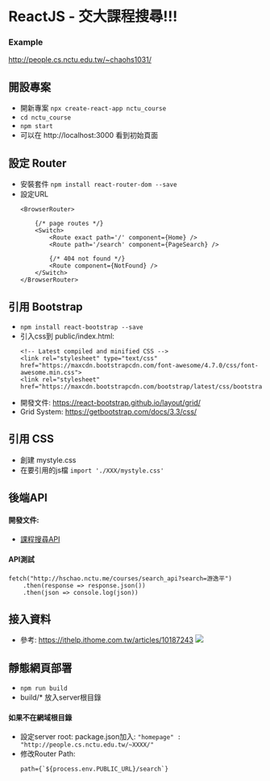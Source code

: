 ReactJS - 交大課程搜尋!!!
===
### Example
http://people.cs.nctu.edu.tw/~chaohs1031/

## 開設專案
- 開新專案 `npx create-react-app nctu_course`
- `cd nctu_course`
- `npm start`
- 可以在 http://localhost:3000 看到初始頁面

## 設定 Router
- 安裝套件 `npm install react-router-dom --save`
- 設定URL
	```jsx=
    <BrowserRouter>

        {/* page routes */}
        <Switch>
            <Route exact path='/' component={Home} />
            <Route path='/search' component={PageSearch} />

            {/* 404 not found */}
            <Route component={NotFound} />
        </Switch>
    </BrowserRouter>
	```

## 引用 Bootstrap
- `npm install react-bootstrap --save`
- 引入css到 public/index.html: 
	```html=
	<!-- Latest compiled and minified CSS -->
	<link rel="stylesheet" type="text/css" href="https://maxcdn.bootstrapcdn.com/font-awesome/4.7.0/css/font-awesome.min.css">
	<link rel="stylesheet" href="https://maxcdn.bootstrapcdn.com/bootstrap/latest/css/bootstrap.min.css">
	```
- 開發文件: https://react-bootstrap.github.io/layout/grid/
- Grid System: https://getbootstrap.com/docs/3.3/css/

## 引用 CSS
- 創建 mystyle.css
- 在要引用的js檔 `import './XXX/mystyle.css'`

## 後端API
#### 開發文件: 
- [課程搜尋API](https://hackmd.io/BwUwDAzALGCsEFpYHYYKgJjCBBDCAbAIwIBGuRmlkEuAJkA=)

#### API測試
```javascript=
fetch("http://hschao.nctu.me/courses/search_api?search=游逸平")
	.then(response => response.json())
	.then(json => console.log(json))
```

## 接入資料
- 參考: https://ithelp.ithome.com.tw/articles/10187243
![](https://i.imgur.com/0k9Rqpq.png)


## 靜態網頁部署
- `npm run build`
- build/* 放入server根目錄
#### 如果不在網域根目錄
- 設定server root:
  package.json加入: `"homepage" : "http://people.cs.nctu.edu.tw/~XXXX/"`
- 修改Router Path:
  ```
  path={`${process.env.PUBLIC_URL}/search`}
  ```
